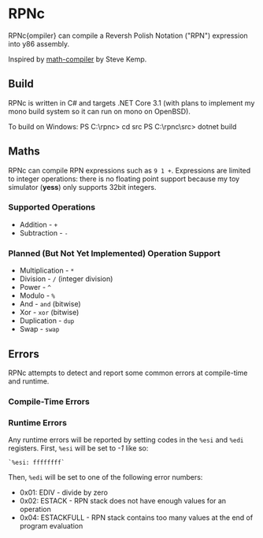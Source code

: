 # RPNc

RPNc{ompiler} can compile a Reversh Polish Notation ("RPN") expression into
y86 assembly.

Inspired by [math-compiler](https://github.com/skx/math-compiler) by
Steve Kemp.

## Build

RPNc is written in C# and targets .NET Core 3.1 (with plans to implement
my mono build system so it can run on mono on OpenBSD).

To build on Windows:
    PS C:\rpnc> cd src
    PS C:\rpnc\src> dotnet build

## Maths

RPNc can compile RPN expressions such as `9 1 +`. Expressions are limited to
integer operations: there is no floating point support because my toy
simulator (**yess**) only supports 32bit integers.

### Supported Operations

* Addition - `+`
* Subtraction - `-`

### Planned (But Not Yet Implemented) Operation Support

* Multiplication - `*`
* Division - `/` (integer division)
* Power - `^`
* Modulo - `%`
* And - `and` (bitwise)
* Xor - `xor` (bitwise)
* Duplication - `dup`
* Swap - `swap`

## Errors

RPNc attempts to detect and report some common errors at compile-time and
runtime.

### Compile-Time Errors

### Runtime Errors

Any runtime errors will be reported by setting codes in the `%esi` and
`%edi` registers. First, `%esi` will be set to _-1_ like so:

    `%esi: ffffffff`

Then, `%edi` will be set to one of the following error numbers:

* 0x01: EDIV - divide by zero
* 0x02: ESTACK - RPN stack does not have enough values for an operation
* 0x04: ESTACKFULL - RPN stack contains too many values at the end of
  program evaluation
